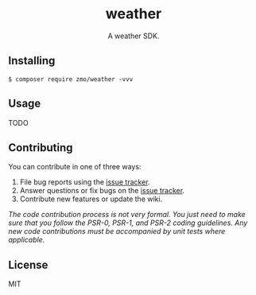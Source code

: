 <h1 align="center"> weather </h1>

<p align="center"> A weather SDK.</p>


## Installing

```shell
$ composer require zmo/weather -vvv
```

## Usage

TODO

## Contributing

You can contribute in one of three ways:

1. File bug reports using the [issue tracker](https://github.com/zmo/weather/issues).
2. Answer questions or fix bugs on the [issue tracker](https://github.com/zmo/weather/issues).
3. Contribute new features or update the wiki.

_The code contribution process is not very formal. You just need to make sure that you follow the PSR-0, PSR-1, and PSR-2 coding guidelines. Any new code contributions must be accompanied by unit tests where applicable._

## License

MIT